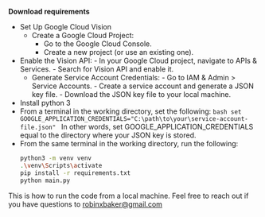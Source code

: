 **Download requirements**
- Set Up Google Cloud Vision
    - Create a Google Cloud Project:
        - Go to the Google Cloud Console.
        - Create a new project (or use an existing one).
- Enable the Vision API:
        - In your Google Cloud project, navigate to APIs & Services.
        - Search for Vision API and enable it.
  - Generate Service Account Credentials:
        - Go to IAM & Admin > Service Accounts.
        - Create a service account and generate a JSON key file.
        - Download the JSON key file to your local machine.
- Install python 3
- From a terminal in the working directory, set the following:
      ```bash
      set GOOGLE_APPLICATION_CREDENTIALS="C:\path\to\your\service-account-file.json"
      ```
  In other words, set GOOGLE_APPLICATION_CREDENTIALS equal to the directory where your JSON key is stored.
- From the same terminal in the working directory, run the following:
    ```bash
    python3 -m venv venv
    .\venv\Scripts\activate
    pip install -r requirements.txt
    python main.py
    ```
This is how to run the code from a local machine. Feel free to reach out if you have questions to robinxbaker@gmail.com
